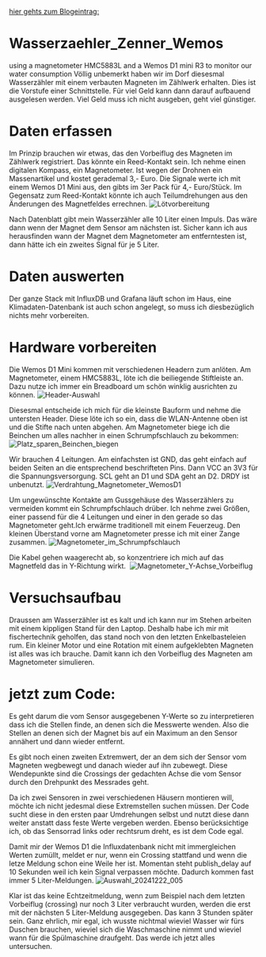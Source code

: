[hier gehts zum Blogeintrag:](https://nc-x.com/monitoring-wasserzaehler-zenner)

# Wasserzaehler_Zenner_Wemos
using a magnetometer HMC5883L and a Wemos D1 mini R3 to monitor our water consumption
Völlig unbemerkt haben wir im Dorf diesesmal Wasserzähler mit einem verbauten Magneten im Zählwerk erhalten. Dies ist die Vorstufe einer Schnittstelle. Für viel Geld kann dann darauf aufbauend ausgelesen werden. Viel Geld muss ich nicht ausgeben, geht viel günstiger.

# Daten erfassen
Im Prinzip brauchen wir etwas, das den Vorbeiflug des Magneten im Zählwerk registriert. Das könnte ein Reed-Kontakt sein. Ich nehme einen digitalen Kompass, ein Magnetometer. Ist wegen der Drohnen ein Massenartikel und kostet gerademal 3,- Euro. Die Signale werte ich mit einem Wemos D1 Mini aus, den gibts im 3er Pack für 4,- Euro/Stück. Im Gegensatz zum Reed-Kontakt könnte ich auch Teilumdrehungen aus den Änderungen des Magnetfeldes errechnen.
![Lötvorbereitung](https://github.com/user-attachments/assets/ff9bdbe9-0124-41eb-a139-521157360011)

Nach Datenblatt gibt mein Wasserzähler alle 10 Liter einen Impuls. Das wäre dann wenn der Magnet dem Sensor am nächsten ist. Sicher kann ich aus herausfinden wann der Magnet dem Magnetometer am entferntesten ist, dann hätte ich ein zweites Signal für je 5 Liter.
# Daten auswerten
Der ganze Stack mit InfluxDB und Grafana läuft schon im Haus, eine Klimadaten-Datenbank ist auch schon angelegt, so muss ich diesbezüglich nichts mehr vorbereiten. 
# Hardware vorbereiten
Die Wemos D1 Mini kommen mit verschiedenen Headern zum anlöten. Am Magnetometer, einem HMC5883L, löte ich die beiliegende Stiftleiste an. Dazu nutze ich immer ein Breadboard um schön winklig ausrichten zu können.
![Header-Auswahl](https://github.com/user-attachments/assets/1fca5983-7439-4042-bd78-e7445167ad12)

Diesesmal entscheide ich mich für die kleinste Bauform und nehme die untersten Header. Diese löte ich so ein, dass die WLAN-Antenne oben ist und die Stifte nach unten abgehen. Am Magnetometer biege ich die Beinchen um alles nachher in einen Schrumpfschlauch zu bekommen:
![Platz_sparen_Beinchen_biegen](https://github.com/user-attachments/assets/744fa2d3-bff5-4ede-8536-f68e90fbdfb0)

Wir brauchen 4 Leitungen. Am einfachsten ist GND, das geht einfach auf beiden Seiten an die entsprechend beschrifteten Pins. Dann VCC an 3V3 für die Spannungsversorgung. SCL geht an D1 und SDA geht an D2. DRDY ist unbenutzt.
![Verdrahtung_Magnetometer_WemosD1](https://github.com/user-attachments/assets/c227aef7-e033-4b1e-9df6-bd7bf98959db)

Um ungewünschte Kontakte am Gussgehäuse des Wasserzählers zu vermeiden kommt ein Schrumpfschlauch drüber. Ich nehme zwei Größen, einer passend für die 4 Leitungen und einer in den gerade so das Magnetometer geht.Ich erwärme traditionell mit einem Feuerzeug. Den kleinen Überstand vorne am Magnetometer presse ich mit einer Zange zusammen.
![Magnetometer_im_Schrumpfschlauch](https://github.com/user-attachments/assets/c9854434-2cef-4ada-b073-05a305b27536)

Die Kabel gehen waagerecht ab, so konzentriere ich mich auf das Magnetfeld das in Y-Richtung wirkt. 
![Magnetometer_Y-Achse_Vorbeiflug](https://github.com/user-attachments/assets/d18a1a76-7db8-4ca1-a0d5-f8549eadad9a)


# Versuchsaufbau
Draussen am Wasserzähler ist es kalt und ich kann nur im Stehen arbeiten mit einem kippligen Stand für den Laptop. Deshalb habe ich mir mit fischertechnik geholfen, das stand noch von den letzten Enkelbasteleien rum. Ein kleiner Motor und eine Rotation mit einem aufgeklebten Magneten ist alles was ich brauche. Damit kann ich den Vorbeiflug des Magneten am Magnetometer simulieren.

# jetzt zum Code:
Es geht darum die vom Sensor ausgegebenen Y-Werte so zu interpretieren dass ich die Stellen finde, an denen sich die Messwerte wenden. Also die Stellen an denen sich der Magnet bis auf ein Maximum an den Sensor annähert und dann wieder entfernt. 

Es gibt noch einen zweiten Extremwert, der an dem sich der Sensor vom Magneten wegbewegt und danach wieder auf ihn zubewegt. Diese Wendepunkte sind die Crossings der gedachten Achse die vom Sensor durch den Drehpunkt des Messrades geht. 

Da ich zwei Sensoren in zwei verschiedenen Häusern montieren will, möchte ich nicht jedesmal diese Extremstellen suchen müssen. Der Code sucht diese in den ersten paar Umdrehungen selbst und nutzt diese dann weiter anstatt dass feste Werte vergeben werden. Ebenso berücksichtige ich, ob das Sensorrad links oder rechtsrum dreht, es ist dem Code egal.

Damit mir der Wemos D1 die Influxdatenbank nicht mit immergleichen Werten zumüllt, meldet er nur, wenn ein Crossing stattfand und wenn die letze Meldung schon eine Weile her ist. Momentan steht publish_delay auf 10 Sekunden weil ich kein Signal verpassen möchte. Dadurch kommen fast immer 5 Liter-Meldungen.
![Auswahl_20241222_005](https://github.com/user-attachments/assets/f031b4af-077f-4e35-aa8b-e438d68977c3)

Klar ist das keine Echtzeitmeldung, wenn zum Beispiel nach dem letzten Vorbeiflug (crossing) nur noch 3 Liter verbraucht wurden, werden die erst mit der nächsten 5 Liter-Meldung ausgegeben. Das kann 3 Stunden später sein. Ganz ehrlich, mir egal, ich wusste nichtmal wieviel Wasser wir fürs Duschen brauchen, wieviel sich die Waschmaschine nimmt und wieviel wann für die Spülmaschine draufgeht. Das werde ich jetzt alles untersuchen.
